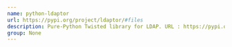 ```yaml
---
name: python-ldaptor
url: https://pypi.org/project/ldaptor/#files
description: Pure-Python Twisted library for LDAP. URL : https://pypi.org/project/ldaptor/#files Groups : None
group: None
---
```

